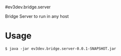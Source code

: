 #ev3dev.bridge.server

Bridge Server to run in any host

# Usage

```shell
$ java -jar ev3dev.bridge.server-0.0.1-SNAPSHOT.jar
```